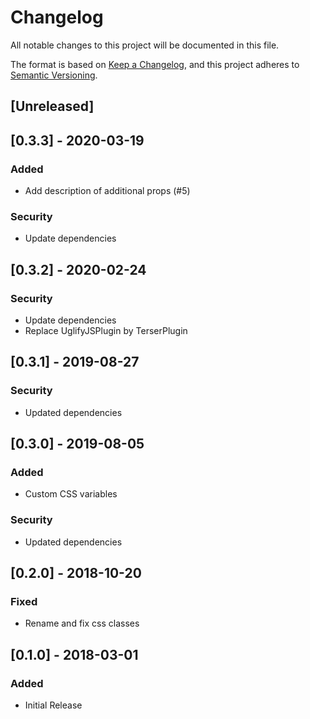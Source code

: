 # Changelog
All notable changes to this project will be documented in this file.

The format is based on [Keep a Changelog](https://keepachangelog.com/en/1.0.0/),
and this project adheres to [Semantic Versioning](https://semver.org/spec/v2.0.0.html).

## [Unreleased]

## [0.3.3] - 2020-03-19
### Added
- Add description of additional props (#5)
### Security
- Update dependencies

## [0.3.2] - 2020-02-24
### Security
- Update dependencies
- Replace UglifyJSPlugin by TerserPlugin

## [0.3.1] - 2019-08-27
### Security
- Updated dependencies

## [0.3.0] - 2019-08-05
### Added
- Custom CSS variables
### Security
- Updated dependencies

## [0.2.0] - 2018-10-20
### Fixed
- Rename and fix css classes

## [0.1.0] - 2018-03-01
### Added
- Initial Release

